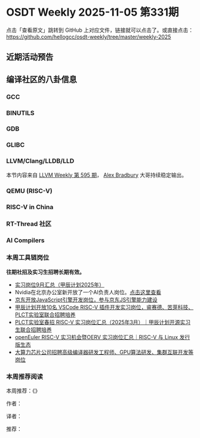 # OSDT Weekly 2025-11-05 第331期

点击「查看原文」跳转到 GitHub 上对应文件，链接就可以点击了。或直接点击：
https://github.com/hellogcc/osdt-weekly/tree/master/weekly-2025

## 近期活动预告

## 编译社区的八卦信息

### GCC

### BINUTILS

### GDB

### GLIBC

### LLVM/Clang/LLDB/LLD

本节内容来自 [LLVM Weekly 第 595 期](http://llvmweekly.org/issue/595)，
[Alex Bradbury](https://www.linkedin.com/in/alex-bradbury/) 大哥持续稳定输出。

### QEMU (RISC-V)

### RISC-V in China

### RT-Thread 社区

### AI Compilers

### 本周工具链岗位

**往期社招及实习生招聘长期有效。**

- [实习岗位9月汇总（甲辰计划2025年）](https://mp.weixin.qq.com/s/WgyuFcFQD8ZIBcbTMFP3Mw)
- Nvidia在北京办公室新开放了一个AI负责人岗位。[点击这里查看](https://nvidia.wd5.myworkdayjobs.com/en-US/NVIDIAExternalCareerSite/details/Product-Manager---Open-Models_JR2003771-1)
- [京东开放JavaScript引擎开发岗位，参与京东JS引擎能力建设](https://mp.weixin.qq.com/s/x8jk327-2ORgEDNritYkAQ)
- [甲辰计划开放10名 VSCode RISC-V 插件开发实习岗位，睿赛德、苦芽科技、PLCT实验室联合招聘培养](https://mp.weixin.qq.com/s/zbMmsuAb3_XwBByTdKYM-Q)
- [PLCT实验室春招 RISC-V 实习岗位汇总（2025年3月）｜甲辰计划开源实习生联合招聘培养](https://mp.weixin.qq.com/s/no5v_YeGI3LUE7mYv5wUpQ)
- [openEuler RISC-V 实习机会暨OERV 实习岗位汇总｜RISC-V 与 Linux 发行版生态](https://mp.weixin.qq.com/s/87XEhORtte_iTTZqjinX2g)
- [大算力芯片公司招聘高级编译器研发工程师、GPU算法研发、集群互联开发等岗位](https://mp.weixin.qq.com/s/ONoNJ5jZmL794AdtlHrDuQ)

### 本周推荐阅读

本周推荐：《》

作者：

译者：

推荐：

